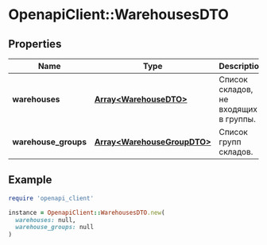 # OpenapiClient::WarehousesDTO

## Properties

| Name | Type | Description | Notes |
| ---- | ---- | ----------- | ----- |
| **warehouses** | [**Array&lt;WarehouseDTO&gt;**](WarehouseDTO.md) | Список складов, не входящих в группы. |  |
| **warehouse_groups** | [**Array&lt;WarehouseGroupDTO&gt;**](WarehouseGroupDTO.md) | Список групп складов. |  |

## Example

```ruby
require 'openapi_client'

instance = OpenapiClient::WarehousesDTO.new(
  warehouses: null,
  warehouse_groups: null
)
```

